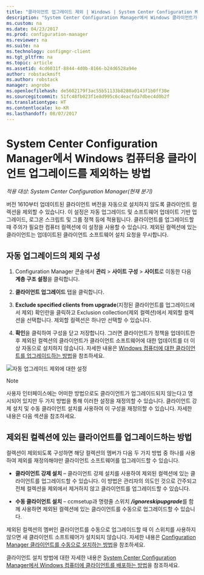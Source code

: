 ```yaml
---
title: "클라이언트 업그레이드 제외 | Windows | System Center Configuration Manager"
description: "System Center Configuration Manager에서 Windows 클라이언트가 업그레이드되지 않도록 제외하는 방법을 알아봅니다."
ms.custom: na
ms.date: 04/23/2017
ms.prod: configuration-manager
ms.reviewer: na
ms.suite: na
ms.technology: configmgr-client
ms.tgt_pltfrm: na
ms.topic: article
ms.assetid: 4cd6031f-8844-4d0b-8166-b24d6528a94e
author: robstackmsft
ms.author: robstack
manager: angrobe
ms.openlocfilehash: de5602179f3ac55b51133b8280a0143f1b0ff30e
ms.sourcegitcommit: 51fc48fb023f1e8d995c6c4eacfda7dbec4d0b2f
ms.translationtype: HT
ms.contentlocale: ko-KR
ms.lasthandoff: 08/07/2017
---
```

# <a name="how-to-exclude-upgrading-clients-for-windows-computers-in-system-center-configuration-manager"></a>System Center Configuration Manager에서 Windows 컴퓨터용 클라이언트 업그레이드를 제외하는 방법

*적용 대상: System Center Configuration Manager(현재 분기)*

버전 1610부터 업데이트된 클라이언트 버전을 자동으로 설치하지 않도록 클라이언트 컬렉션을 제외할 수 있습니다. 이 설정은 자동 업그레이드 및 소프트웨어 업데이트 기반 업그레이드, 로그온 스크립트 및 그룹 정책 등에 적용됩니다. 클라이언트를 업그레이드할 때 주의가 필요한 컴퓨터 컬렉션에 이 설정을 사용할 수 있습니다. 제외된 컬렉션에 있는 클라이언트는 업데이트된 클라이언트 소프트웨어 설치 요청을 무시합니다.

## <a name="configure-exclusion-for-automatic-upgrades"></a>자동 업그레이드의 제외 구성

1. Configuration Manager 콘솔에서 **관리** > **사이트 구성** > **사이트**로 이동한 다음 **계층 구조 설정**을 클릭합니다.

2. **클라이언트 업그레이드** 탭을 클릭합니다.

3. **Exclude specified clients from upgrade**(지정된 클라이언트를 업그레이드에서 제외) 확인란을 클릭하고 Exclusion collection(제외 컬렉션)에서 제외할 컬렉션을 선택합니다. 제외할 컬렉션은 하나만 선택할 수 있습니다.

4.  **확인**을 클릭하여 구성을 닫고 저장합니다. 그러면 클라이언트가 정책을 업데이트한 후 제외된 컬렉션의 클라이언트가 클라이언트 소프트웨어에 대한 업데이트를 더 이상 자동으로 설치하지 않습니다. 자세한 내용은 [Windows 컴퓨터에 대한 클라이언트를 업그레이드하는 방법](upgrade-clients-for-windows-computers.md)을 참조하세요.

![자동 업그레이드 제외에 대한 설정](media/automatic_upgrade_exclusion.png)



>[!NOTE]
>사용자 인터페이스에는 어떠한 방법으로도 클라이언트가 업그레이드되지 않는다고 명시되어 있지만 두 가지 방법을 통해 이러한 설정을 재정의할 수 있습니다. 클라이언트 강제 설치 및 수동 클라이언트 설치를 사용하여 이 구성을 재정의할 수 있습니다. 자세한 내용은 다음 섹션을 참조하세요.

## <a name="how-to-upgrade-a-client-that-is-in-an-excluded-collection"></a>제외된 컬렉션에 있는 클라이언트를 업그레이드하는 방법

컬렉션이 제외되도록 구성하면 해당 컬렉션의 멤버가 다음 두 가지 방법 중 하나를 사용하여 제외를 재정의해야만 클라이언트 소프트웨어를 업그레이드할 수 있습니다.
 - **클라이언트 강제 설치** – 클라이언트 강제 설치를 사용하여 제외된 컬렉션에 있는 클라이언트를 업그레이드할 수 있습니다. 이 방법은 관리자의 의도인 것으로 간주되고 전체 컬렉션을 제외에서 제거하지 않고 클라이언트를 업그레이드할 수 있습니다.       

 - **수동 클라이언트 설치** – ccmsetup과 명령줄 스위치 ***/ignoreskipupgrade***를 함께 사용하면 제외된 컬렉션에 있는 클라이언트를 수동으로 업그레이드할 수 있습니다.

  제외된 컬렉션의 멤버인 클라이언트를 수동으로 업그레이드할 때 이 스위치를 사용하지 않으면 새 클라이언트 소프트웨어가 설치되지 않습니다. 자세한 내용은 [Configuration Manager 클라이언트를 수동으로 설치하는 방법](/sccm/core/clients/deploy/deploy-clients-to-windows-computers#BKMK_Manual)을 참조하세요.

클라이언트 설치 방법에 대한 자세한 내용은 [System Center Configuration Manager에서 Windows 컴퓨터에 클라이언트를 배포하는 방법](/sccm/core/clients/deploy/deploy-clients-to-windows-computers)을 참조하세요.
